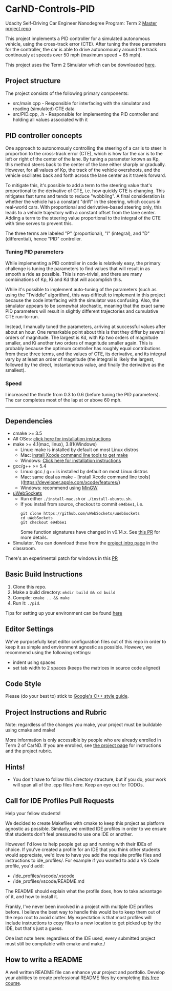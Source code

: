 # CarND-Controls-PID
Udacity Self-Driving Car Engineer Nanodegree Program: Term 2
[Master project repo](https://github.com/udacity/CarND-PID-Control-Project)

This project implements a PID controller for a simulated autonomous vehicle, using the cross-track error (CTE). After tuning the three parameters for the controller, the car is able to drive autonomously around the track continously at speeds over 50 mph (maximum speed ~ 65 mph).

This project uses the Term 2 Simulator which can be downloaded [here](https://github.com/udacity/self-driving-car-sim/releases).

## Project structure

The project consists of the following primary components:
* src/main.cpp - Responsible for interfacing with the simulator and reading (simulated) CTE data
* src/PID.cpp, .h - Responsible for implementing the PID controller and holding all values associated with it

## PID controller concepts

One approach to autonomously controlling the steering of a car is to steer in proportion to the cross-track error (CTE), which is how far the car is to the left or right of the center of the lane. By tuning a parameter known as Kp, this method steers back to the center of the lane either sharply or gradually. However, for all values of Kp, the track of the vehicle overshoots, and the vehicle oscillates back and forth across the lane center as it travels forward.

To mitigate this, it's possible to add a term to the steering value that's proportional to the derivative of CTE, i.e. how quickly CTE is changing. This mitigates fast turns and tends to reduce "wobbling". A final consideration is whether the vehicle has a constant "drift" in the steering, which occurs in real-world cars. With proportional and derivative-based steering only, this leads to a vehicle trajectory with a constant offset from the lane center. Adding a term to the steering value proportional to the integral of the CTE with time serves to prevent this.

The three terms are labeled "P" (proportional), "I" (integral), and "D" (differential), hence "PID" controller.

### Tuning PID parameters 

While implementing a PID controller in code is relatively easy, the primary challenge is tuning the parameters to find values that will result in as smooth a ride as possible. This is non-trivial, and there are many combinations of Kp, Ki and Kd that will accomplish this. 

While it's possible to implement auto-tuning of the parameters (such as using the "Twiddle" algorithm), this was difficult to implement in this project because the code interfacing with the simulator was confusing. Also, the simulator appears to be somewhat stochastic, meaning that the exact same PID parameters will result in slightly different trajectories and cumulative CTE run-to-run. 

Instead, I manually tuned the parameters, arriving at successful values after about an hour. One remarkable point about this is that they differ by several orders of magnitude. The largest is Kd, with Kp two orders of magnitude smaller, and Ki another two orders of magnitude smaller again. This is probably because the optimum controller has roughly equal contributions from these three terms, and the values of CTE, its derivative, and its integral vary by at least an order of magnitude (the integral is likely the largest, followed by the direct, instantaneous value, and finally the derivative as the smallest). 

### Speed

I increased the throtle from 0.3 to 0.6 (before tuning the PID parameters). The car completes most of the lap at or above 60 mph.

---

## Dependencies

* cmake >= 3.5
 * All OSes: [click here for installation instructions](https://cmake.org/install/)
* make >= 4.1(mac, linux), 3.81(Windows)
  * Linux: make is installed by default on most Linux distros
  * Mac: [install Xcode command line tools to get make](https://developer.apple.com/xcode/features/)
  * Windows: [Click here for installation instructions](http://gnuwin32.sourceforge.net/packages/make.htm)
* gcc/g++ >= 5.4
  * Linux: gcc / g++ is installed by default on most Linux distros
  * Mac: same deal as make - [install Xcode command line tools]((https://developer.apple.com/xcode/features/)
  * Windows: recommend using [MinGW](http://www.mingw.org/)
* [uWebSockets](https://github.com/uWebSockets/uWebSockets)
  * Run either `./install-mac.sh` or `./install-ubuntu.sh`.
  * If you install from source, checkout to commit `e94b6e1`, i.e.
    ```
    git clone https://github.com/uWebSockets/uWebSockets 
    cd uWebSockets
    git checkout e94b6e1
    ```
    Some function signatures have changed in v0.14.x. See [this PR](https://github.com/udacity/CarND-MPC-Project/pull/3) for more details.
* Simulator. You can download these from the [project intro page](https://github.com/udacity/self-driving-car-sim/releases) in the classroom.

There's an experimental patch for windows in this [PR](https://github.com/udacity/CarND-PID-Control-Project/pull/3)

## Basic Build Instructions

1. Clone this repo.
2. Make a build directory: `mkdir build && cd build`
3. Compile: `cmake .. && make`
4. Run it: `./pid`. 

Tips for setting up your environment can be found [here](https://classroom.udacity.com/nanodegrees/nd013/parts/40f38239-66b6-46ec-ae68-03afd8a601c8/modules/0949fca6-b379-42af-a919-ee50aa304e6a/lessons/f758c44c-5e40-4e01-93b5-1a82aa4e044f/concepts/23d376c7-0195-4276-bdf0-e02f1f3c665d)

## Editor Settings

We've purposefully kept editor configuration files out of this repo in order to
keep it as simple and environment agnostic as possible. However, we recommend
using the following settings:

* indent using spaces
* set tab width to 2 spaces (keeps the matrices in source code aligned)

## Code Style

Please (do your best to) stick to [Google's C++ style guide](https://google.github.io/styleguide/cppguide.html).

## Project Instructions and Rubric

Note: regardless of the changes you make, your project must be buildable using
cmake and make!

More information is only accessible by people who are already enrolled in Term 2
of CarND. If you are enrolled, see [the project page](https://classroom.udacity.com/nanodegrees/nd013/parts/40f38239-66b6-46ec-ae68-03afd8a601c8/modules/f1820894-8322-4bb3-81aa-b26b3c6dcbaf/lessons/e8235395-22dd-4b87-88e0-d108c5e5bbf4/concepts/6a4d8d42-6a04-4aa6-b284-1697c0fd6562)
for instructions and the project rubric.

## Hints!

* You don't have to follow this directory structure, but if you do, your work
  will span all of the .cpp files here. Keep an eye out for TODOs.

## Call for IDE Profiles Pull Requests

Help your fellow students!

We decided to create Makefiles with cmake to keep this project as platform
agnostic as possible. Similarly, we omitted IDE profiles in order to we ensure
that students don't feel pressured to use one IDE or another.

However! I'd love to help people get up and running with their IDEs of choice.
If you've created a profile for an IDE that you think other students would
appreciate, we'd love to have you add the requisite profile files and
instructions to ide_profiles/. For example if you wanted to add a VS Code
profile, you'd add:

* /ide_profiles/vscode/.vscode
* /ide_profiles/vscode/README.md

The README should explain what the profile does, how to take advantage of it,
and how to install it.

Frankly, I've never been involved in a project with multiple IDE profiles
before. I believe the best way to handle this would be to keep them out of the
repo root to avoid clutter. My expectation is that most profiles will include
instructions to copy files to a new location to get picked up by the IDE, but
that's just a guess.

One last note here: regardless of the IDE used, every submitted project must
still be compilable with cmake and make./

## How to write a README
A well written README file can enhance your project and portfolio.  Develop your abilities to create professional README files by completing [this free course](https://www.udacity.com/course/writing-readmes--ud777).

